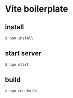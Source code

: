 # Vite boilerplate

## install
```sh
$ npm install
```

## start server
```sh
$ npm start
```

## build
```sh
$ npm run build
```

